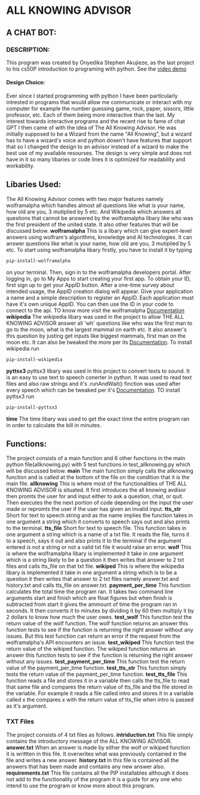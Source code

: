 # ALL KNOWING ADVISOR
## A CHAT BOT:
### DESCRIPTION:
This program was created by Onyedika Stephen Akujieze, as the last project to his cs50P introduction to programing with python. See the [video demo](https://youtu.be/rWlRo1sDj0k)
#### Design Choice:
Ever since I started programming with python I have been particularly intrested in programs that would allow me communicate or interact with my computer for example the number guessing game, rock, paper, sissors, little professor, etc. Each of them being more interactive than the last. My interest towards interactive programs and the recent rise to fame of chat GPT I then came of with the idea of The All Knowing Advisor. He was initially supposed to be a Wizard from the name "All Knowing", but a wizard has to have a wizard's voice and python dosen't have features that support that so I changed the design to an advisor instead of a wizard to make the best use of my available resourses. The design is very simple and does not have in it so many libaries or code lines it is optimized for readability and workability.
## Libaries Used:
The All Knowing Advisor comes with two major features namely wolframalpha which handles almost all questions like what is your name, how old are you, 3 mutiplied by 5 etc. And Wikipedia which answers all questions that cannot be answered by the wolframalpha libary like who was the first president of the united state. It also other features that will be discussed below.
**wolframalpha**
This is a libary which can give expert-level answers using wolfram's algorithms, knowledge and AI technologies. It can answer questions like what is your name, how old are you, 3 mutiplied by 5 etc. To start using wolframalpha libary firstly, you have to install it by typing
```python
pip~install~wolframalpha
```
on your terminal. Then, sign in to the wolframalpha developers portal. After logging in, go to My Apps to start creating your first app. To obtain your ID, first sign up to get your AppID button. After a one-time survey about intended usage, the AppID creation dialog will appear. Give your application a name and a simple description to register an AppID. Each application must have it's own unique AppID. You can then use the ID in your code to connect to the api. TO know more visit the wolframalpha [Documentation](https://www.pypi.org/project/wolframalpha/)
**wikipedia**
The wikipedia libary was used in the project to allow THE ALL KNOWING ADVISOR answer all 'wh' questions like who was the first man to go to the moon, what is the largest mammal on earth etc. It also answer's this question by justing get inputs like biggest mammals, first man on the moon etc. It can also be tweaked the more per its [Documentation](https://www.pypi.org/project/wikipedia). To install wikipedia run
```python
pip~install~wikipedia
```
**pyttsx3**
pyttsx3 libary was used in this project to convert texts to sound. It is an easy to use text to speech conerter in python. It was used to read text files and also raw strings and it's .runAndWait() finction was used after every speech which can be tweaked per it's [Documentation](https://www.pypi.org/project/pyttsx3). TO install pyttsx3 run
```python
pip~install~pyttsx3
```
**time**
The time libary was used to get the exact time the entire program ran in order to calculate the bill in minutes.
## Functions:
The project consists of a main function and 6 other functions in the main python file(allknowing.py) with 5 test functions in test_allknowing.py which will be discussed below.
**main**
The main function simply calls the allknowing function and is called at the bottom of the file on the condition that it is the main file.
**allknowing**
This is where most of the functionalities of THE ALL KNOWING ADVISOR is situated. It first introduces the all knowing avdisor then promts the user for and input either to ask a question, chat, or quit. Then executes the the next portion of code depending on the input the user made or repromts the user if the user has given an invalid input.
**tts_str**
Short for text to speech string and as the name implies the function takes in one argument a string which it converts to speech says out and also prints to the terminal.
**tts_file**
Short for text to speech file. This function takes in one argument a string which is a name of a txt file. It reads the file, turns it to a speech, says it out and also prints it to the terminal if the argument entered is not a string or not a valid txt file it would raise an error.
**wolf**
This is where the wolframalpha libary is implemented it take in one argument which is a string likely to be a question it then writes that answer to 2 txt files and calls tts_file on that txt file.
**wikiped**
This is where the wikipedia libary is implemented it take in one argument a string which is to be a question it then writes that answer to 2 txt files namely answer.txt and history.txt and calls tts_file on answer.txt.
**payment_per_time**
This function calculates the total time the program ran. It takes two command line arguments start and finish which are float figures but when finish is subtracted from start it gives the ammount of time the program ran in seconds. It then converts it to minutes by dividing it by 60 then multiply it by 2 dollars to know how much the user owes.
**test_wolf**
This function test the return value of the wolf function. The wolf function returns an answer this function tests to see if the function is returning the right answer without any issues. But this test function can return an error if the request from the wolframalpha's API encounters an issue.
**test_wikiped**
This function test the return value of the wikiped function. The wikiped function returns an answer this function tests to see if the function is returning the right answer without any issues.
**test_payment_per_time**
This function test the return value of the payment_per_time function.
**test_tts_str**
This function simply tests the return value of the payment_per_time function.
**test_tts_file**
This function reads a file and stores it in a variable then calls the tts_file to read that same file and compares the return value of tts_file and the file stored in the variable. For example it reads a file called intro and stores it in a variable called x the compares x with the return value of tts_file when intro is passed as it's argument.
### TXT Files
The project consists of 4 txt files as follows.
**intriduction.txt**
This file simply contains the introductory message of the ALL KNOWING ADVISOR.
**answer.txt**
When an answer is made by either the wolf or wikiped function it is writtten in this file. It overwrites what was previously contained in the file and writes a new answer.
**history.txt**
In this file is contained all the answers that has been made and contains any new answer also.
**requirements.txt**
This file contains all the PIP installables although it does not add to the functionality of the program it is a guide for any one who intend to use the program or know more about this program.
